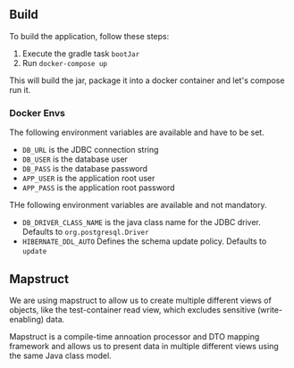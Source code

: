 ## Build
To build the application, follow these steps:

1. Execute the gradle task ``bootJar``
2. Run ``docker-compose up``

This will build the jar, package it into a docker container and let's compose run it.

### Docker Envs
The following environment variables are available and have to be set.
* ``DB_URL`` is the JDBC connection string
* ``DB_USER`` is the database user
* ``DB_PASS`` is the database password
* ``APP_USER`` is the application root user
* ``APP_PASS`` is the application root password

THe following environment variables are available and not mandatory.
* ``DB_DRIVER_CLASS_NAME`` is the java class name for the JDBC driver. Defaults to ``org.postgresql.Driver``
* ``HIBERNATE_DDL_AUTO`` Defines the schema update policy. Defaults to ``update``


## Mapstruct
We are using mapstruct to allow us to create multiple different views of objects, like the test-container read 
view, which excludes sensitive (write-enabling) data. 

Mapstruct is a compile-time annoation processor and DTO mapping framework and allows us to present
data in multiple different views using the same Java class model. 

